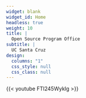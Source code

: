 ```yaml
---
widget: blank
widget_id: Home
headless: true
weight: 10
title: |
  Open Source Program Office
subtitle: |
  UC Santa Cruz
design:
  columns: "1"
  css_style: null
  css_class: null
---
```


{{< youtube FTI245WykIg >}}

